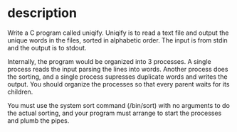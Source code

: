 # description

Write a C program called uniqify. Uniqify is to read a text file and output the unique words in the files, sorted in alphabetic order. 
The input is from stdin and the output is to stdout.

Internally, the program would be organized into 3 processes. A single process reads the input parsing the lines into words. 
Another process does the sorting, and a single process supresses duplicate words and writes the output. 
You should organize the processes so that every parent waits for its children. 

You must use the system sort command (/bin/sort) with no arguments to do the actual sorting, 
and your program must arrange to start the processes and plumb the pipes. 

